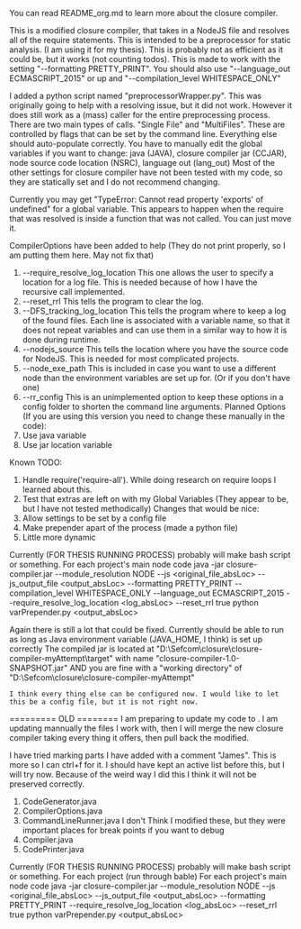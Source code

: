 You can read README_org.md to learn more about the closure compiler.

This is a modified closure compiler, that takes in a NodeJS file and resolves all of the require statements.
This is intended to be a preprocessor for static analysis. (I am using it for my thesis).
This is probably not as efficient as it could be, but it works (not counting todos).
This is made to work with the setting "--formatting PRETTY_PRINT".
You should also use "--language_out ECMASCRIPT_2015" or up and "--compilation_level WHITESPACE_ONLY"

I added a python script named "preprocessorWrapper.py". This was originally going to help with a resolving issue, but
it did not work. However it does still work as a (mass) caller for the entire preprocessing process.
There are two main types of calls. "Single File" and "MultiFiles". These are controlled by flags that can be set by
the command line. Everything else should auto-populate correctly.
You have to manually edit the global variables if you want to change:
  java (JAVA), closure compiler jar (CCJAR), node source code location (NSRC), language out (lang_out)
Most of the other settings for closure compiler have not been tested with my code, so they are statically set and I do
not recommend changing.

Currently you may get "TypeError: Cannot read property 'exports' of undefined" for a global variable.
This appears to happen when the require that was resolved is inside a function that was not called. You can just move it.

CompilerOptions have been added to help (They do not print properly, so I am putting them here. May not fix that)
  1.  --require_resolve_log_location
       This one allows the user to specify a location for a log file. This is needed because of how I have the recursive
       call implemented.
  2.  --reset_rrl
       This tells the program to clear the log.
  3.  --DFS_tracking_log_location
       This tells the program where to keep a log of the found files. Each line is associated with a variable name,
       so that it does not repeat variables and can use them in a similar way to how it is done during runtime.
  4.  --nodejs_source
       This tells the location where you have the source code for NodeJS. This is needed for most complicated projects.
  5.  --node_exe_path
       This is included in case you want to use a different node than the environment variables are set up for. (Or if
       you don't have one)
  6.  --rr_config
       This is an unimplemented option to keep these options in a config folder to shorten the command line arguments.
  Planned Options (If you are using this version you need to change these manually in the code):
  1.  Use java variable
  2.  Use jar location variable


Known TODO:
1. Handle require('require-all'). While doing research on require loops I learned about this.
2. Test that extras are left on with my Global Variables (They appear to be, but I have not tested methodically)
Changes that would be nice:
1. Allow settings to be set by a config file
2. Make prepender apart of the process (made a python file)
3. Little more dynamic


Currently (FOR THESIS RUNNING PROCESS) probably will make bash script or something.
For each project's main node code
  java -jar closure-compiler.jar --module_resolution NODE --js <original_file_absLoc> --js_output_file <output_absLoc> --formatting PRETTY_PRINT --compilation_level WHITESPACE_ONLY --language_out ECMASCRIPT_2015 --require_resolve_log_location <log_absLoc> --reset_rrl true
  python varPrepender.py <output_absLoc>


Again there is still a lot that could be fixed.
  Currently should be able to run as long as
    Java environment variable (JAVA_HOME, I think) is set up correctly
    The compiled jar is located at "D:\Sefcom\closure\closure-compiler-myAttempt\target\" with name "closure-compiler-1.0-SNAPSHOT.jar"
    AND you are fine with a "working directory" of "D:\Sefcom\closure\closure-compiler-myAttempt\"

    I think every thing else can be configured now. I would like to let this be a config file, but it is not right now.


========= OLD ========
I am preparing to update my code to . I am updating mannually the files I work with, then
I will merge the new closure compiler taking every thing it offers, then pull back the modified.

I have tried marking parts I have added with a comment "James". This is more so I can ctrl+f for it. I should have kept an active list before this, but I will try now.
Because of the weird way I did this I think it will not be preserved correctly.
  1.   CodeGenerator.java
  2.   CompilerOptions.java
  3.   CommandLineRunner.java
  I don't Think I modified these, but they were important places for break points if you want to debug
  1.   Compiler.java
  2.   CodePrinter.java


Currently (FOR THESIS RUNNING PROCESS) probably will make bash script or something.
For each project (run through bable)
For each project's main node code
  java -jar closure-compiler.jar --module_resolution NODE --js <original_file_absLoc> --js_output_file <output_absLoc> --formatting PRETTY_PRINT --require_resolve_log_location <log_absLoc> --reset_rrl true
  python varPrepender.py <output_absLoc>

